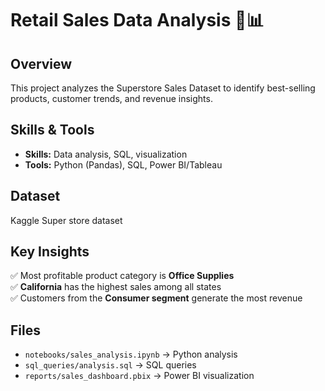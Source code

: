 # Retail Sales Data Analysis 🛒📊
## Overview
This project analyzes the Superstore Sales Dataset to identify best-selling products, customer trends, and revenue insights.

## Skills & Tools
- **Skills:** Data analysis, SQL, visualization
- **Tools:** Python (Pandas), SQL, Power BI/Tableau

## Dataset
Kaggle Super store dataset

## Key Insights
✅ Most profitable product category is **Office Supplies**  
✅ **California** has the highest sales among all states  
✅ Customers from the **Consumer segment** generate the most revenue  

## Files
- `notebooks/sales_analysis.ipynb` → Python analysis
- `sql_queries/analysis.sql` → SQL queries
- `reports/sales_dashboard.pbix` → Power BI visualization
